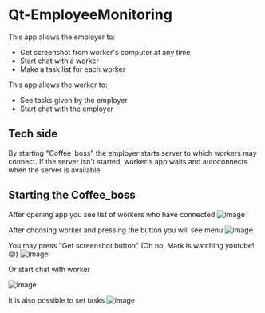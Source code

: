 # Qt-EmployeeMonitoring
This app allows the employer to:
* Get screenshot from worker's computer at any time
* Start chat with a worker
* Make a task list for each worker
  
This app allows the worker to:
* See tasks given by the employer
* Start chat with the employer

## Tech side
By starting "Coffee_boss" the employer starts server to which workers may connect. If the server isn't started, worker's app waits and autoconnects when the server is available

## Starting the Coffee_boss
After opening app you see list of workers who have connected
![image](https://github.com/KozlovVP/Qt-EmployeeMonitoring/assets/114473389/29f30a3e-67b6-49e6-b79c-56027b4802b6)

After choosing worker and pressing the button you will see menu
![image](https://github.com/KozlovVP/Qt-EmployeeMonitoring/assets/114473389/6ebc9755-e7f3-472d-8370-38266cbf88cf)

You may press "Get screenshot button" (Oh no, Mark is watching youtube!😡)
![image](https://github.com/KozlovVP/Qt-EmployeeMonitoring/assets/114473389/dca0ac73-580a-492f-a581-b2127386d26f)

Or start chat with worker

![image](https://github.com/KozlovVP/Qt-EmployeeMonitoring/assets/114473389/ee3ce48b-3111-405d-9243-67536803a114)

It is also possible to set tasks
![image](https://github.com/KozlovVP/Qt-EmployeeMonitoring/assets/114473389/4ce1bc51-9639-4df4-9338-684feb87c984)
